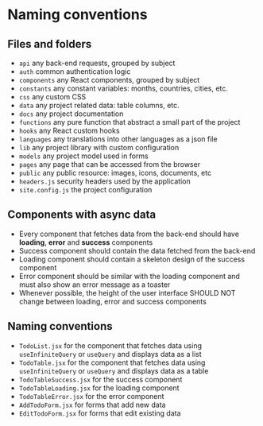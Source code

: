 # Naming conventions

## Files and folders

- `api` any back-end requests, grouped by subject
- `auth` common authentication logic
- `components` any React components, grouped by subject
- `constants` any constant variables: months, countries, cities, etc.
- `css` any custom CSS
- `data` any project related data: table columns, etc.
- `docs` any project documentation
- `functions` any pure function that abstract a small part of the project
- `hooks` any React custom hooks
- `languages` any translations into other languages as a json file
- `lib` any project library with custom configuration
- `models` any project model used in forms
- `pages` any page that can be accessed from the browser
- `public` any public resource: images, icons, documents, etc
- `headers.js` security headers used by the application
- `site.config.js` the project configuration

## Components with async data

- Every component that fetches data from the back-end should have **loading**, **error** and **success** components
- Success component should contain the data fetched from the back-end
- Loading component should contain a skeleton design of the success component
- Error component should be similar with the loading component and must also show an error message as a toaster
- Whenever possible, the height of the user interface SHOULD NOT change between loading, error and success components

## Naming conventions

- `TodoList.jsx` for the component that fetches data using `useInfiniteQuery` or `useQuery` and displays data as a list
- `TodoTable.jsx` for the component that fetches data using `useInfiniteQuery` or `useQuery` and displays data as a table
- `TodoTableSuccess.jsx` for the success component
- `TodoTableLoading.jsx` for the loading component
- `TodoTableError.jsx` for the error component
- `AddTodoForm.jsx` for forms that add new data
- `EditTodoForm.jsx` for forms that edit existing data
